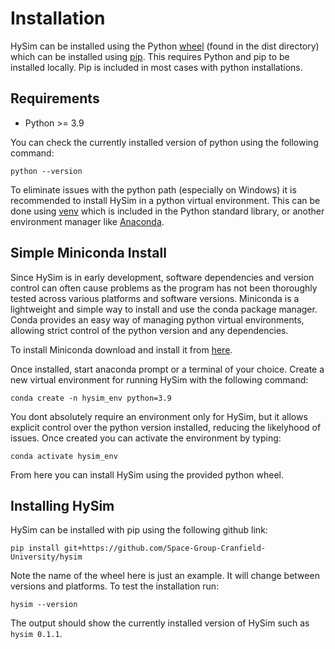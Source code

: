 # Installation

HySim can be installed using the Python [wheel](https://pypi.org/project/wheel/) (found in the dist directory) which can be installed using [pip](https://pypi.org/project/pip/). This requires Python and pip to be installed locally. Pip is included in most cases with python installations.

## Requirements
- Python >= 3.9

You can check the currently installed version of python using the following command:

```console
python --version
```

To eliminate issues with the python path (especially on Windows) it is recommended to install HySim in a python virtual environment. This can be done using [venv](https://docs.python.org/3/tutorial/venv.html) which is included in the Python standard library, or another environment manager like [Anaconda](https://www.anaconda.com/).


## Simple Miniconda Install

Since HySim is in early development, software dependencies and version control can often cause problems as the program has not been thoroughly tested across various platforms and software versions. Miniconda is a lightweight and simple way to install and use the conda package manager. Conda provides an easy way of managing python virtual environments, allowing strict control of the python version and any dependencies.

To install Miniconda download and install it from [here](https://docs.conda.io/en/latest/miniconda.html).

Once installed, start anaconda prompt or a terminal of your choice. Create a new virtual environment for running HySim with the following command:

```console
conda create -n hysim_env python=3.9
```

You dont absolutely require an environment only for HySim, but it allows explicit control over the python version installed, reducing the likelyhood of issues. Once created you can activate the environment by typing:

```console
conda activate hysim_env
```

From here you can install HySim using the provided python wheel.


## Installing HySim

HySim can be installed with pip using the following github link:

```console
pip install git+https://github.com/Space-Group-Cranfield-University/hysim
```
Note the name of the wheel here is just an example. It will change between versions and platforms. To test the installation run:

```console
hysim --version
```
The output should show the currently installed version of HySim such as ```hysim 0.1.1```.
